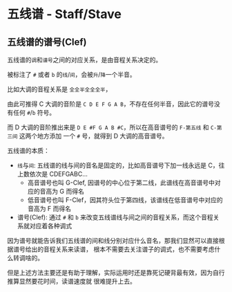 # 五线谱 - Staff/Stave

## 五线谱的谱号(Clef)

五线谱的`调`和`谱号`之间的对应关系，是由音程关系决定的。

被标注了 `#` 或者 `b` 的`线`/`间`，会被`升`/`降`一个半音。

比如大调的音程关系是 `全全半全全全半`，

由此可推得 C 大调的音阶是 `C D E F G A B`，不存在任何半音，因此它的谱号没有任何 `#`/`b` 符号。

而 D 大调的音阶推出来是 `D E #F G A B #C`，所以在高音谱号的 `F-第五线` 和 `C-第三间` 这两个地方添加
一个 `#` 号，就得到 D 大调的高音谱号。

五线谱的本质：

- `线`与`间`: 五线谱的线与间的音名是固定的，比如高音谱号下加一线永远是 C，往上数依次是 CDEFGABC...
  - 高音谱号也叫 G-Clef, 因谱号的中心位于第二线，此谱线在高音谱号中对应的音高为 G 而得名
  - 低音谱号也叫 F-Clef，因其符头位于第四线，该谱线在低音谱号中对应的音高为 F 而得名
- 谱号(Clef): 通过 `#` 和 `b` 来改变五线谱线与间之间的音程关系，而这个音程关系就对应着各种调式

因为谱号就能告诉我们五线谱的间和线分别对应什么音名，那我们显然可以直接根据谱号给出的音程关系来读谱，
根本不需要去关注谱子的调式，也不需要考虑什么转调啥的。

但是上述方法主要还是有助于理解，实际运用时还是靠死记硬背最有效，因为自行推算显然要花时间，读谱速度就
很难提升上去。
